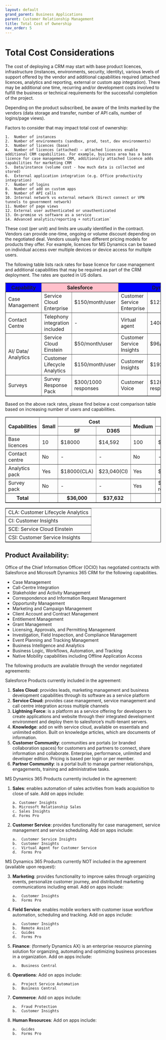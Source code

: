 ```yaml
---
layout: default
grand_parent: Business Applications
parent: Customer Relationship Management
title: Total Cost of Ownership
nav_order: 5
---
```

# Total Cost Considerations

 The cost of deploying a CRM may start with base product licences, infrastructure (instances, environments, security, identity), various levels of support offered by the vendor and additional capabilities required (attached licences, analytics and reporting, external or custom app integration). There may be additional one time, recurring and/or development costs involved to fulfill the business or technical requirements for the successful completion of the project. 

 Depending on the product subscribed, be aware of the limits marked by the vendors (data storage and transfer, number of API calls, number of logins/page views).
 
 Factors to consider that may impact total cost of ownership:

	1.	Number of instances 
	2.	Number of environments (sandbox, prod, test, dev environments)
	3.	Number of licences (base)
	4.	Number of licences (attached) – attached licences enable additional CRM capabilities. For example, business area has a base licence for case management CRM, additionally attached licence adds capabilities for marketing CRM
	5.	Data/instance (volume cost - how much data is collected and stored)
	6.	External application integration (e.g. Office productivity integration)
	7.	Number of logins
	8.	Number of add on custom apps
	9.	Number of API calls
	10.	Internal network vs external network (Direct connect or VPN tunnels to government network)
	11.	Number of page views
	12.	External user authenticated or unauthenticated
	13.	On-premise vs software as a service
	14.	Advanced analytics/reporting + notification`

 These cost (per unit) and limits are usually identified in the contract. Vendors can provide one-time, ongoing or volume discount depending on the negotiated deal. Vendors usually have different pricing models for products they offer. For example, licences for MS Dynamics can be based on individual access over multiple devices or device access for multiple users. 

 The following table lists rack rates for base licence for case management and additional capabilities that may be required as part of the CRM deployment. The rates are quoted in US dollars.
 

<table border="1px" color="black">
<tr> <th bgcolor="blue"> Capability </th> <th colspan="2" bgcolor="pink"> Salesforce </th> <th colspan="2" bgcolor="blue"> Dynamics </th></tr>
<tr> <td> Case Management </td> <td> Service Cloud Enterprise </td> <td> $150/month/user </td> <td> Customer Service Enterprise </td>	<td> $121.6/month/user </td></tr>
<tr> <td> Contact Centre </td> <td> Telephony integration included </td> <td> - </td> <td> Virtual agent </td> <td> 1408/month/tenant </td> </tr>
<tr> <td rowspan="2"> AI/ Data/ Analytics </td> <td> Service Cloud Einstein </td> <td> $50/month/user </td> <td> Customer Service Insights </td> <td> $96/month/user </td> </tr>
<tr> <td> Customer Lifecycle Analytics </td> <td> $150/month/user </td> <td> Customer Insights </td> <td> $1920/month/tenant </td> </tr>
<tr> <td> Surveys </td> <td> Survey Response Pack </td> <td> $300/1000 responses </td> <td> Customer Voice </td> <td> $128/2000 responses/month/tenant </td> </tr>
</table>

 Based on the above rack rates, please find below a cost comparison table based on increasing number of users and capabilities. 

<table border="1px" color="black">
<tr> <th rowspan="2"> Capabilities </th> <th rowspan="2"> Small </th> <th colspan="2"> Cost </th> <th rowspan="2"> Medium </th> <th colspan="2"> Cost </th> <th rowspan="2"> Large </th> <th colspan="2"> Cost </th> </tr>
<tr> <th> SF </th> <th> D365 </th> <th> SF </th> <th> D365 </th> <th> SF </th> <th> D365 </th> </tr>
<tr> <td> Base licences </td> <td> 10 </td> <td> $18000 </td> <td> $14,592 </td> <td> 100 </td> <td> $180,000 </td> <td> $145,920 </td> <td> 1000 </td> <td> $1,800,000 </td> <td> $1,459,200 </td> </tr>
<tr> <td> Contact centre </td> <td> No </td> <td> - </td> <td> - </td> <td> No </td> <td> - </td> <td> - </td> <td> Yes </td> <td> $0 </td> <td> $16,896 </td> </tr>
<tr> <td> Analytics pack </td> <td> Yes </td> <td> $18000(CLA) </td> <td> $23,040(CI) </td> <td> Yes </td> <td> $18,000(CLA) </td> <td> $23,040(CI) </td> <td> Yes </td> <td> $2,400,000(SCE+CLA) </td> <td> $1,175,040(CSI+CI) </td></tr>
<tr> <td> Survey pack </td> <td> No </td> <td> - </td> <td> - </td> <td> Yes </td> <td> $3000(10,000 responses) </td> <td> $640(10,000 responses)</td> <td> Yes </td> <td> $15,000(50,000 responses) </td> <td> $3,200(50,000 responses) </td> </tr>
<tr> <th> Total </th> <th></th> <th> $36,000 </th> <th> $37,632 </th> <th></th>  <th> $201,000 </th> <th> $169,600 </th>  <th></th>  <th> $4,215,000 </th> <th> $2,654,336 </th> </tr>
</table>

<table border="1px" color="black">
<tr> <td> CLA: Customer Lifecycle Analytics </td> </tr>
<tr> <td> CI: Customer Insights </td> </tr>
<tr> <td> SCE: Service Cloud Einstein  </td> </tr>
<tr> <td> CSI: Customer Service Insights </td> </tr>
</table>


## Product Availability:

Office of the Chief Information Officer (OCIO) has negotiated contracts with Salesforce and Microsoft Dynamics 365 CRM for the following capabilities.

* Case Management
* Call-Centre Integration
* Stakeholder and Activity Management
* Correspondence and Information Request Management
* Opportunity Management
* Marketing and Campaign Management
* Client Account and Contract Management
* Entitlement Management
* Grant Management
* Licensing, Approvals, and Permitting Management
* Investigation, Field Inspection, and Compliance Management
* Event Planning and Tracking Management
* Business Intelligence and Analytics
* Business Logic, Workflows, Automation, and Tracking
* Native Mobility capabilities including Offline Application Access

The following products are available through the vendor negotiated agreements:

Salesforce Products currently included in the agreement:

1.	**Sales Cloud**: provides leads, marketing management and business development capabilities through its software as a service platform
2.	**Service Cloud:** provides case management, service management and call centre integration across multiple channels
3.	**Lightning Force**: is a platform as a service offering for developers to create applications and website through their integrated development environment and deploy them to salesforce’s multi-tenant servers.
4.	**Knowledge**: add on with service cloud, available on essentials and unlimited edition. Built on knowledge articles, which are documents of information.
5.	**Customer Community**: communities are portals (or branded collaboration spaces) for customers and partners to connect, share information and collaborate. Enterprise, performance, unlimited and developer edition. Pricing is based per login or per member. 
6.	**Partner Community**: is a portal built to manage partner relationships, engagements, training and administrative tasks. 

MS Dynamics 365 Products currently included in the agreement:

1.	**Sales**: enables automation of sales activities from leads acquisition to close of sale. Add on apps include:

		a. Customer Insights
		b. Microsoft Relationship Sales
		c. Sales Insights
		d. Forms Pro

2.	**Customer Service**: provides functionality for case management, service management and service scheduling. Add on apps include:

		a.	Customer Service Insights
		b.	Customer Insights
		c.	Virtual Agent for Customer Service
		d.	Forms Pro

MS Dynamics 365 Products currently NOT included in the agreement (available upon request):

3.	**Marketing**: provides functionality to improve sales through organizing events, personalize customer journey, and distributed marketing communications including email. Add on apps include:

		a.	Customer Insights
		b.	Forms Pro

4.	**Field Service**: enables mobile workers with customer issue workflow automation, scheduling and tracking. Add on apps include:

		a.	Customer Insights
		b.	Remote Assist
		c.	Guides
		d.	Forms Pro

5.	**Finance**: (formerly Dynamics AX) is an enterprise resource planning solution for organizing, automating and optimizing business processes in a organization. Add on apps include:

		a.	Business Central

6.	**Operations**: Add on apps include:

		a.	Project Service Automation
		b.	Business Central

7.	**Commerce**: Add on apps include:

		a.	Fraud Protection
		b.	Customer Insights

8.	**Human Resources**: Add on apps include:

		a.	Guides
		b.	Forms Pro





